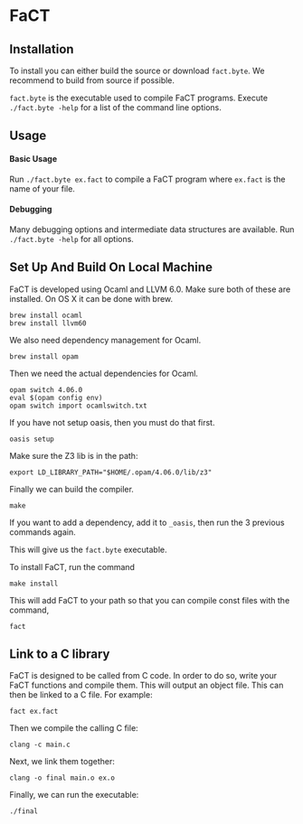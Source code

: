
# FaCT

## Installation

To install you can either build the source or download ```fact.byte```. We recommend to build from source if possible.

```fact.byte``` is the executable used to compile FaCT programs. Execute ```./fact.byte -help``` for a list of the command line options.

## Usage

#### Basic Usage

Run ```./fact.byte ex.fact``` to compile a FaCT program where ```ex.fact``` is the name of your file.

#### Debugging

Many debugging options and intermediate data structures are available. Run ```./fact.byte -help``` for all options.

## Set Up And Build On Local Machine

FaCT is developed using Ocaml and LLVM 6.0. Make sure both of these are installed.
On OS X it can be done with brew.

```
brew install ocaml
brew install llvm60
```

We also need dependency management for Ocaml.

```brew install opam```

Then we need the actual dependencies for Ocaml.

```
opam switch 4.06.0
eval $(opam config env)
opam switch import ocamlswitch.txt
```

If you have not setup oasis, then you must do that first.

```oasis setup```

Make sure the Z3 lib is in the path:

```export LD_LIBRARY_PATH="$HOME/.opam/4.06.0/lib/z3"```

Finally we can build the compiler.

```make```

If you want to add a dependency, add it to ```_oasis```, then run the 3 previous commands again.

This will give us the ```fact.byte``` executable.

To install FaCT, run the command

```make install```

This will add FaCT to your path so that you can compile const files with the command,

```fact```

## Link to a C library

FaCT is designed to be called from C code. In order to do so, write your FaCT functions and compile them. This will output an object file. This can then be linked to a C file. For example:

```fact ex.fact```

Then we compile the calling C file:

```
clang -c main.c
```

Next, we link them together:

```clang -o final main.o ex.o```

Finally, we can run the executable:

```./final```
